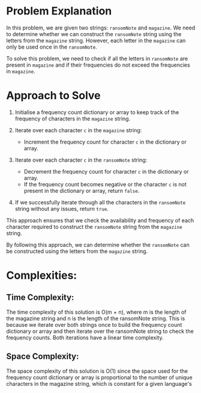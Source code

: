 # Problem Explanation

In this problem, we are given two strings: `ransomNote` and `magazine`. We need to determine whether we can construct the `ransomNote` string using the letters from the `magazine` string. However, each letter in the `magazine` can only be used once in the `ransomNote`.

To solve this problem, we need to check if all the letters in `ransomNote` are present in `magazine` and if their frequencies do not exceed the frequencies in `magazine`.
# Approach to Solve

1. Initialise a frequency count dictionary or array to keep track of the frequency of characters in the `magazine` string.

2. Iterate over each character `c` in the `magazine` string:
   - Increment the frequency count for character `c` in the dictionary or array.

3. Iterate over each character `c` in the `ransomNote` string:
   - Decrement the frequency count for character `c` in the dictionary or array.
   - If the frequency count becomes negative or the character `c` is not present in the dictionary or array, return `false`.

4. If we successfully iterate through all the characters in the `ransomNote` string without any issues, return `true`.

This approach ensures that we check the availability and frequency of each character required to construct the `ransomNote` string from the `magazine` string.

By following this approach, we can determine whether the `ransomNote` can be constructed using the letters from the `magazine` string.

# Complexities:

## Time Complexity: 
The time complexity of this solution is O(m + n), where m is the length of the magazine string and n is the length of the ransomNote string. This is because we iterate over both strings once to build the frequency count dictionary or array and then iterate over the ransomNote string to check the frequency counts. Both iterations have a linear time complexity.

## Space Complexity: 
The space complexity of this solution is O(1) since the space used for the frequency count dictionary or array is proportional to the number of unique characters in the magazine string, which is constant for a given language's

